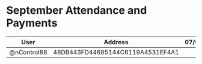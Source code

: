 # September Attendance and Payments 



| User      | Address | 07/09 | 14/09 | 
|-----------| -------- | -------- |-------|
| @nControl88 | 48DB443FD44685144C6119A4531EF4A1	|  | 10000 | 
